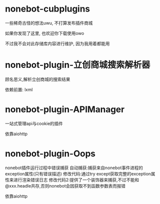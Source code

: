 # nonebot-cubplugins
一些稀奇古怪的想法uwu, 不打算发布插件商城

如果你发现了这里, 也欢迎你下载使用owo

不过我不会对此存储库内容进行维护, 因为我用着都能用


# nonebot-plugin-立创商城搜索解析器
顾名思义,解析立创商城的搜索结果

依赖前置: lxml

# nonebot-plugin-APIManager
一站式管理api与cookie的插件

依靠aiohttp

# nonebot-plugin-Oops
nonebot插件运行过程中错误捕获
自动捕获:捕获来自nonebot事件进程的exception属性(只有错误描述)
修改代码:通过try except获取完整的exception属性来进行渲染错误日志
修改代码2:提供了一个装饰器来捕获,不过不能和 @xxx.headle共存,否则nonebot会因获取不到函数参数表而报错

依靠aiohttp